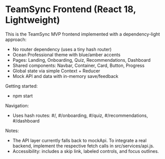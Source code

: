 # TeamSync Frontend (React 18, Lightweight)

This is the TeamSync MVP frontend implemented with a dependency-light approach:
- No router dependency (uses a tiny hash router)
- Ocean Professional theme with blue/amber accents
- Pages: Landing, Onboarding, Quiz, Recommendations, Dashboard
- Shared components: Navbar, Container, Card, Button, Progress
- Global state via simple Context + Reducer
- Mock API and data with in-memory save/feedback

Getting started:
- npm start

Navigation:
- Uses hash routes: #/, #/onboarding, #/quiz, #/recommendations, #/dashboard

Notes:
- The API layer currently falls back to mockApi. To integrate a real backend, implement the respective fetch calls in src/services/api.js.
- Accessibility: includes a skip link, labeled controls, and focus outlines.
